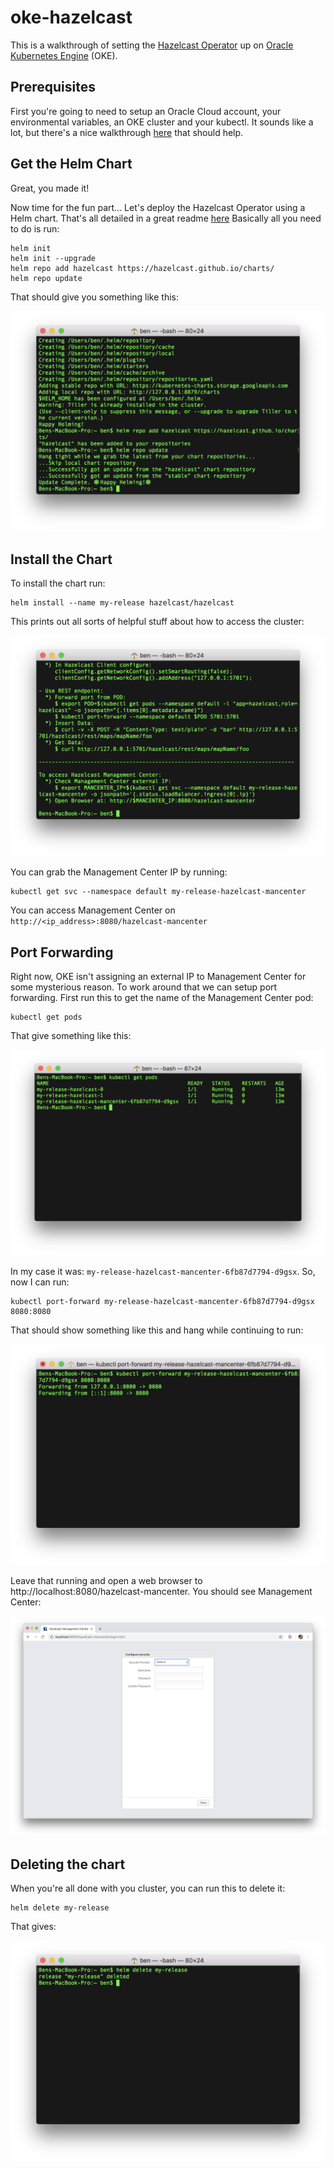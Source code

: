 # oke-hazelcast
This is a walkthrough of setting the [Hazelcast Operator](https://github.com/hazelcast/charts) up on [Oracle Kubernetes Engine](https://cloud.oracle.com/containers/kubernetes-engine) (OKE).

## Prerequisites
First you're going to need to setup an Oracle Cloud account, your environmental variables, an OKE cluster and your kubectl.  It sounds like a lot, but there's a nice walkthrough [here](https://github.com/cloud-partners/oke-how-to) that should help.

## Get the Helm Chart
Great, you made it!

Now time for the fun part...  Let's deploy the Hazelcast Operator using a Helm chart.  That's all detailed in a great readme [here](https://github.com/hazelcast/charts) Basically all you need to do is run:

    helm init
    helm init --upgrade
    helm repo add hazelcast https://hazelcast.github.io/charts/
    helm repo update

That should give you something like this:

![](./images/01%20-%20helm%20repo.png)

## Install the Chart
To install the chart run:

    helm install --name my-release hazelcast/hazelcast

This prints out all sorts of helpful stuff about how to access the cluster:

![](./images/02%20-%20helm%20install.png)

You can grab the Management Center IP by running:

    kubectl get svc --namespace default my-release-hazelcast-mancenter

You can access Management Center on `http://<ip_address>:8080/hazelcast-mancenter`

## Port Forwarding
Right now, OKE isn't assigning an external IP to Management Center for some mysterious reason.  To work around that we can setup port forwarding.  First run this to get the name of the Management Center pod:

    kubectl get pods

That give something like this:

![](./images/03%20-%20kubectl%20get%20pods.png)

In my case it was: `my-release-hazelcast-mancenter-6fb87d7794-d9gsx`.  So, now I can run:

    kubectl port-forward my-release-hazelcast-mancenter-6fb87d7794-d9gsx 8080:8080

That should show something like this and hang while continuing to run:

![](./images/04%20-%20port%20forward.png)

Leave that running and open a web browser to http://localhost:8080/hazelcast-mancenter.  You should see Management Center:

![](./images/05%20-%20management%20center.png)

## Deleting the chart
When you're all done with you cluster, you can run this to delete it:

    helm delete my-release

That gives:

![](./images/06%20-%20helm%20delete.png)
